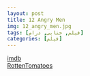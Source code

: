 ```yaml
---
layout: post
title: 12 Angry Men
img: 12_angry_men.jpg
tags: [فیلم, جنایی, درام]
categories: [فیلم]
---
```


[imdb](https://www.imdb.com/title/tt0050083)  
[RottenTomatoes](https://www.rottentomatoes.com/m/1000013_12_angry_men)